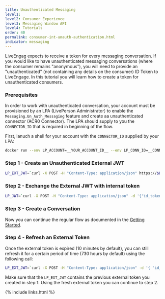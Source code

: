 ```yaml
---
title: Unauthenticated Messaging
level1:
level2: Consumer Experience
level3: Messaging Window API
level4: Tutorials
order: 40
permalink: consumer-int-unauth-authentication.html
indicator: messaging
---
```


LiveEngag expects to receive a token for every messaging conversation. If you would like to have unauthenticated messaging conversations (where the consumer remains "anonymous"), you will need to provide an "unauthenticated" (not containing any details on the consumer) ID Token to LiveEngage. In this tutorial you will learn how to create a token for unauthenticated consumers.

### Prerequisites

In order to work with unauthenticated conversation, your account must be provisioned by an LPA (LivePerson Administrator) to enable the ``Messaging.Un_Auth_Messaging`` feature and create aa unauthenticated connector (ACR0 Connector). The LPA should supply to you the ``CONNECTOR_ID`` that is required in beginning of the flow.

First, lanuch a shell for your account with the ``CONNECTOR_ID`` supplied by your LPA:

```sh
docker run --env LP_ACCOUNT=__YOUR_ACCOUNT_ID__ --env LP_CONN_ID=__CONNECTOR_ID__ -it lpinc/shell
```

### Step 1 - Create an Unauthenticated External JWT

```sh
LP_EXT_JWT=`curl -X POST -H "Content-Type: application/json" https://$LP_IDP/api/account/$LP_ACCOUNT/anonymous/authorize | jq -r .token`
```


### Step 2 - Exchange the External JWT with internal token

```sh
LP_JWT=`curl -X POST -H "Content-Type: application/json" -d '{"id_token" : "'$LP_EXT_JWT'"}' https://$LP_IDP/api/account/$LP_ACCOUNT/app/$LP_APP_CONN_ID/authenticate?v=3.0 | jq -r .token`
```

### Step 3 - Create a Conversation

Now you can continue the regular flow as documented in the [Getting Started](consumer-int-getting-started.html#step-3---connect-to-the-messaging-service).


### Step 4 - Refresh an External Token
Once the external token is expired (10 minutes by default), you can still refresh it for a certain period of time (730 hours by default) using the following call:

```sh
LP_EXT_JWT=`curl -X POST -H "Content-Type: application/json" -d '{ "id_token":"'$LP_EXT_JWT'" }' https://$LP_IDP/api/account/$LP_ACCOUNT/anonymous/authorize | jq -r .token`
```

Make sure that the ``LP_EXT_JWT`` contains the previous external token you created in step 1. Using the fresh external token you can continue to step 2.

{% include links.html %}
